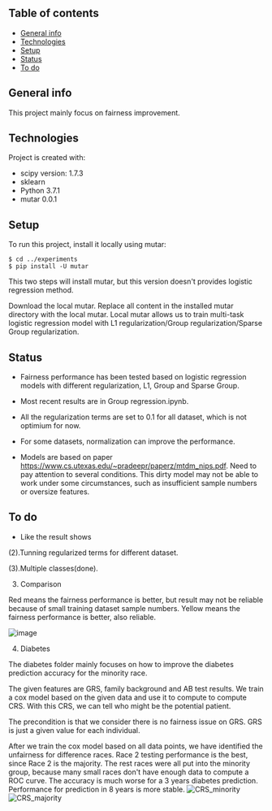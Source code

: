 ## Table of contents
* [General info](#general-info)
* [Technologies](#technologies)
* [Setup](#setup)
* [Status](#status)
* [To do](#todo)
## General info
This project mainly focus on fairness improvement.
	
## Technologies
Project is created with:
* scipy version: 1.7.3
* sklearn
* Python 3.7.1
* mutar 0.0.1 
	
## Setup
To run this project, install it locally using mutar:

```
$ cd ../experiments
$ pip install -U mutar
```
This two steps will install mutar, but this version doesn't provides logistic regression method.

Download the local mutar. Replace all content in the installed mutar directory with the local mutar.
Local mutar allows us to train multi-task logistic regression model with L1 regularization/Group regularization/Sparse Group regularization. 


## Status

* Fairness performance has been tested based on logistic regression models with different regularization, L1, Group and Sparse Group.

* Most recent results are in Group regression.ipynb.

* All the regularization terms are set to 0.1 for all dataset, which is not optimium for now. 

* For some datasets, normalization can improve the performance.

* Models are based on paper https://www.cs.utexas.edu/~pradeepr/paperz/mtdm_nips.pdf. Need to pay attention to several conditions. This dirty model may not be able to work under some circumstances, such as insufficient sample numbers or oversize features.

## To do

* Like the result shows

(2).Tunning regularized terms for different dataset.

(3).Multiple classes(done).

3. Comparison

Red means the fairness performance is better, but result may not be reliable because of small training dataset sample numbers. Yellow means the fairness performance is better, also reliable. 

![image](https://user-images.githubusercontent.com/70342781/219811476-9052d519-c557-4eb2-b34a-628620ea7af7.png)

4. Diabetes

The diabetes folder mainly focuses on how to improve the diabetes prediction accuracy for the minority race. 

The given features are GRS, family background and AB test results. We train a cox model based on the given data and use it to compute to compute CRS. With this CRS, we can tell who might be the potential patient.

The precondition is that we consider there is no fairness issue on GRS. GRS is just a given value for each individual. 

After we train the cox model based on all data points, we have identified the unfairness for difference races. Race 2 testing performance is the best, since Race 2 is the majority. The rest races were all put into the minority group, because many small races don't have enough data to compute a ROC curve. The accuracy is much worse for a 3 years diabetes prediction. Performance for prediction in 8 years is more stable.
![CRS_minority](https://github.com/Mingqian-Li/Fairness-annual-review/assets/70342781/4d662194-d346-4c40-a05c-b9ef7d4dd2fe)
![CRS_majority](https://github.com/Mingqian-Li/Fairness-annual-review/assets/70342781/b24462b0-dd3e-4796-80bc-679314de2cff)


